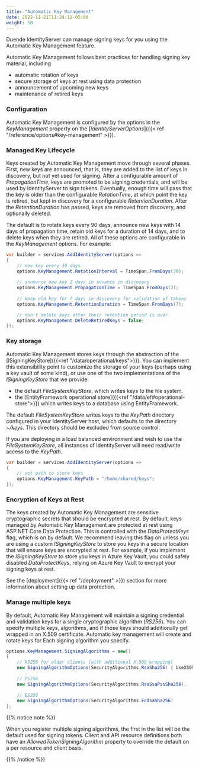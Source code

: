 ```yaml
---
title: "Automatic Key Management"
date: 2022-11-21T11:24:12-05:00
weight: 50
---
```


Duende IdentityServer can manage signing keys for you using the Automatic
Key Management feature. 

Automatic Key Management follows best practices for handling signing key
material, including

* automatic rotation of keys
* secure storage of keys at rest using data protection
* announcement of upcoming new keys
* maintenance of retired keys


### Configuration
Automatic Key Management is configured by the options in the *KeyManagement*
property on the [*IdentityServerOptions*]({{< ref
"/reference/options#key-management" >}}). 

### Managed Key Lifecycle
Keys created by Automatic Key Management move through several phases. First, new
keys are announced, that is, they are added to the list of keys in discovery,
but not yet used for signing. After a configurable amount of *PropagationTime*,
keys are promoted to be signing credentials, and will be used by IdentityServer
to sign tokens. Eventually, enough time will pass that the key is older than the
configurable *RotationTime*, at which point the key is retired, but kept in
discovery for a configurable *RetentionDuration*. After the *RetentionDuration*
has passed, keys are removed from discovery, and optionally deleted.

The default is to rotate keys every 90 days, announce new keys with 14 days of
propagation time, retain old keys for a duration of 14 days, and to delete keys
when they are retired. All of these options are configurable in the
*KeyManagement* options. For example:

```cs
var builder = services.AddIdentityServer(options =>
{   
    // new key every 30 days
    options.KeyManagement.RotationInterval = TimeSpan.FromDays(30);
    
    // announce new key 2 days in advance in discovery
    options.KeyManagement.PropagationTime = TimeSpan.FromDays(2);
    
    // keep old key for 7 days in discovery for validation of tokens
    options.KeyManagement.RetentionDuration = TimeSpan.FromDays(7);

    // don't delete keys after their retention period is over
    options.KeyManagement.DeleteRetiredKeys = false;
});
```

### Key storage
Automatic Key Management stores keys through the abstraction of the
[ISigningKeyStore]({{<ref "/data/operational/keys">}}). You can implement this
extensibility point to customize the storage of your keys (perhaps using a key
vault of some kind), or use one of the two implementations of the
*ISigningKeyStore* that we provide:
 - the default *FileSystemKeyStore*, which writes keys to the file system.
 - the [EntityFramework operational store]({{<ref "/data/ef#operational-store">}}) which writes keys to a database using
   EntityFramework.

The default *FileSystemKeyStore* writes keys to the *KeyPath* directory
configured in your IdentityServer host, which defaults to the directory
*~/keys*. This directory should be excluded from source control. 

If you are deploying in a load balanced environment and wish to use the
*FileSystemKeyStore*, all instances of IdentityServer will need read/write
access to the *KeyPath*.

```cs
var builder = services.AddIdentityServer(options =>
{   
    // set path to store keys
    options.KeyManagement.KeyPath = "/home/shared/keys";
});
```

### Encryption of Keys at Rest
The keys created by Automatic Key Management are sensitive cryptographic secrets
that should be encrypted at rest. By default, keys managed by Automatic Key
Management are protected at rest using ASP.NET Core Data Protection. This is
controlled with the *DataProtectKeys* flag, which is on by default. We recommend
leaving this flag on unless you are using a custom *ISigningKeyStore* to store
you keys in a secure location that will ensure keys are encrypted at rest. For
example, if you implement the *ISigningKeyStore* to store you keys in Azure Key
Vault, you could safely disabled *DataProtectKeys*, relying on Azure Key Vault
to encrypt your signing keys at rest.

See the [deployment]({{< ref "/deployment" >}}) section for more information
about setting up data protection.

### Manage multiple keys
By default, Automatic Key Management will maintain a signing credential and
validation keys for a single cryptographic algorithm (*RS256*). You can specify
multiple keys, algorithms, and if those keys should additionally get wrapped in
an X.509 certificate. Automatic key management will create and rotate keys for
Each signing algorithm you specify.

```cs
options.KeyManagement.SigningAlgorithms = new[]
{
    // RS256 for older clients (with additional X.509 wrapping)
    new SigningAlgorithmOptions(SecurityAlgorithms.RsaSha256) { UseX509Certificate = true },
    
    // PS256
    new SigningAlgorithmOptions(SecurityAlgorithms.RsaSsaPssSha256),
    
    // ES256
    new SigningAlgorithmOptions(SecurityAlgorithms.EcdsaSha256)
};
```

{{% notice note %}}

When you register multiple signing algorithms, the first in the list will be the
default used for signing tokens. Client and API resource definitions both have
an *AllowedTokenSigningAlgorithm* property to override the default on a per
resource and client basis.

{{% /notice %}}



    






